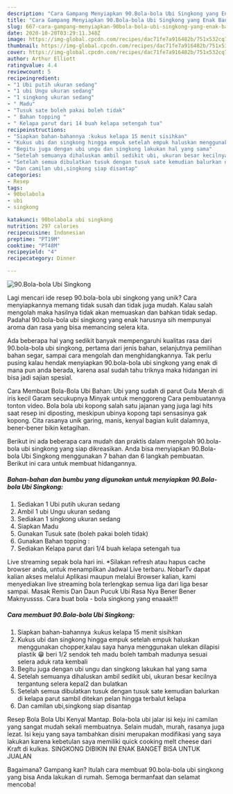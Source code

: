 ```yaml
---
description: "Cara Gampang Menyiapkan 90.Bola-bola Ubi Singkong yang Enak Banget"
title: "Cara Gampang Menyiapkan 90.Bola-bola Ubi Singkong yang Enak Banget"
slug: 667-cara-gampang-menyiapkan-90bola-bola-ubi-singkong-yang-enak-banget
date: 2020-10-20T03:29:11.348Z
image: https://img-global.cpcdn.com/recipes/dac71fe7a916482b/751x532cq70/90bola-bola-ubi-singkong-foto-resep-utama.jpg
thumbnail: https://img-global.cpcdn.com/recipes/dac71fe7a916482b/751x532cq70/90bola-bola-ubi-singkong-foto-resep-utama.jpg
cover: https://img-global.cpcdn.com/recipes/dac71fe7a916482b/751x532cq70/90bola-bola-ubi-singkong-foto-resep-utama.jpg
author: Arthur Elliott
ratingvalue: 4.4
reviewcount: 5
recipeingredient:
- "1 Ubi putih ukuran sedang"
- "1 ubi Ungu ukuran sedang"
- "1 singkong ukuran sedang"
- " Madu"
- "Tusuk sate boleh pakai boleh tidak"
- " Bahan topping "
- " Kelapa parut dari 14 buah kelapa setengah tua"
recipeinstructions:
- "Siapkan bahan-bahannya :kukus kelapa 15 menit sisihkan"
- "Kukus ubi dan singkong hingga empuk setelah empuk haluskan menggunakan chopper,kalau saya hanya menggunakan ulekan dilapisi plastik 😁 beri 1/2 sendok teh madu boleh tambah madunya sesuai selera aduk rata kembali"
- "Begitu juga dengan ubi ungu dan singkong lakukan hal yang sama"
- "Setelah semuanya dihaluskan ambil sedikit ubi, ukuran besar kecilnya tergantung selera kepal2 dan bulatkan"
- "Setelah semua dibulatkan tusuk dengan tusuk sate kemudian balurkan di kelapa parut sambil ditekan pelan hingga terbalut kelapa"
- "Dan camilan ubi,singkong siap disantap"
categories:
- Resep
tags:
- 90bolabola
- ubi
- singkong

katakunci: 90bolabola ubi singkong 
nutrition: 297 calories
recipecuisine: Indonesian
preptime: "PT19M"
cooktime: "PT48M"
recipeyield: "4"
recipecategory: Dinner

---
```



![90.Bola-bola Ubi Singkong](https://img-global.cpcdn.com/recipes/dac71fe7a916482b/751x532cq70/90bola-bola-ubi-singkong-foto-resep-utama.jpg)

Lagi mencari ide resep 90.bola-bola ubi singkong yang unik? Cara menyiapkannya memang tidak susah dan tidak juga mudah. Kalau salah mengolah maka hasilnya tidak akan memuaskan dan bahkan tidak sedap. Padahal 90.bola-bola ubi singkong yang enak harusnya sih mempunyai aroma dan rasa yang bisa memancing selera kita.

Ada beberapa hal yang sedikit banyak mempengaruhi kualitas rasa dari 90.bola-bola ubi singkong, pertama dari jenis bahan, selanjutnya pemilihan bahan segar, sampai cara mengolah dan menghidangkannya. Tak perlu pusing kalau hendak menyiapkan 90.bola-bola ubi singkong yang enak di mana pun anda berada, karena asal sudah tahu triknya maka hidangan ini bisa jadi sajian spesial.

Cara Membuat Bola-Bola Ubi Bahan: Ubi yang sudah di parut Gula Merah di iris kecil Garam secukupnya Minyak untuk menggoreng Cara pembuatannya tonton video. Bola bola ubi kopong salah satu jajanan yang juga lagi hits saat resep ini diposting, meskipun ubinya kopong tapi sensasinya gak kopong. Cita rasanya unik garing, manis, kenyal bagian kulit dalamnya, bener-bener bikin ketagihan.


Berikut ini ada beberapa cara mudah dan praktis dalam mengolah 90.bola-bola ubi singkong yang siap dikreasikan. Anda bisa menyiapkan 90.Bola-bola Ubi Singkong menggunakan 7 bahan dan 6 langkah pembuatan. Berikut ini cara untuk membuat hidangannya.

<!--inarticleads1-->

##### Bahan-bahan dan bumbu yang digunakan untuk menyiapkan 90.Bola-bola Ubi Singkong:

1. Sediakan 1 Ubi putih ukuran sedang
1. Ambil 1 ubi Ungu ukuran sedang
1. Sediakan 1 singkong ukuran sedang
1. Siapkan  Madu
1. Gunakan Tusuk sate (boleh pakai boleh tidak)
1. Gunakan  Bahan topping :
1. Sediakan  Kelapa parut dari 1/4 buah kelapa setengah tua


Live streaming sepak bola hari ini. *Silakan refresh atau hapus cache browser anda, untuk menampilkan Jadwal Live terbaru. NobarTv dapat kalian akses melalui Aplikasi maupun melalui Browser kalian, kami menyediakan live streaming bola terlengkap semua liga dari liga besar sampai. Masak Remis Dan Daun Pucuk Ubi Rasa Nya Bener Bener Maknyussss. Cara buat bola - bola singkong yang enaaak!!! 

<!--inarticleads2-->

##### Cara membuat 90.Bola-bola Ubi Singkong:

1. Siapkan bahan-bahannya :kukus kelapa 15 menit sisihkan
1. Kukus ubi dan singkong hingga empuk setelah empuk haluskan menggunakan chopper,kalau saya hanya menggunakan ulekan dilapisi plastik 😁 beri 1/2 sendok teh madu boleh tambah madunya sesuai selera aduk rata kembali
1. Begitu juga dengan ubi ungu dan singkong lakukan hal yang sama
1. Setelah semuanya dihaluskan ambil sedikit ubi, ukuran besar kecilnya tergantung selera kepal2 dan bulatkan
1. Setelah semua dibulatkan tusuk dengan tusuk sate kemudian balurkan di kelapa parut sambil ditekan pelan hingga terbalut kelapa
1. Dan camilan ubi,singkong siap disantap


Resep Bola Bola Ubi Kenyal Mantap. Bola-bola ubi jalar isi keju ini camilan yang sangat mudah sekali membuatnya. Selain mudah, murah, rasanya juga lezat. Isi keju yang saya tambahkan disini merupakan modifikasi yang saya lakukan karena kebetulan saya memiliki quick cooking melt cheese dari Kraft di kulkas. SINGKONG DIBIKIN INI ENAK BANGET BISA UNTUK JUALAN 

Bagaimana? Gampang kan? Itulah cara membuat 90.bola-bola ubi singkong yang bisa Anda lakukan di rumah. Semoga bermanfaat dan selamat mencoba!
